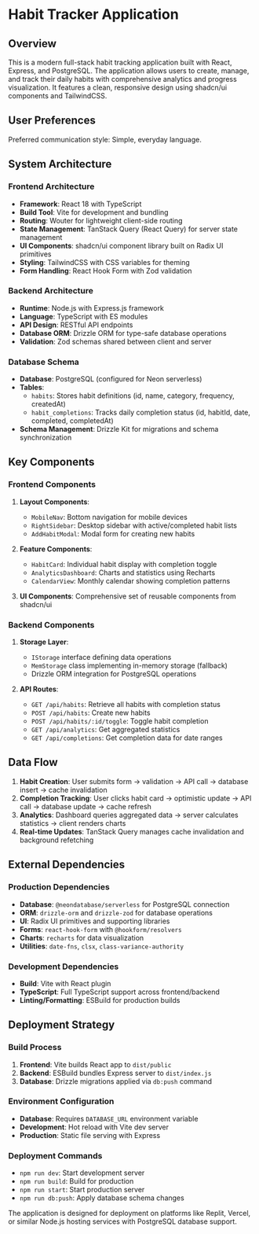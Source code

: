 # Habit Tracker Application

## Overview

This is a modern full-stack habit tracking application built with React, Express, and PostgreSQL. The application allows users to create, manage, and track their daily habits with comprehensive analytics and progress visualization. It features a clean, responsive design using shadcn/ui components and TailwindCSS.

## User Preferences

Preferred communication style: Simple, everyday language.

## System Architecture

### Frontend Architecture
- **Framework**: React 18 with TypeScript
- **Build Tool**: Vite for development and bundling
- **Routing**: Wouter for lightweight client-side routing
- **State Management**: TanStack Query (React Query) for server state management
- **UI Components**: shadcn/ui component library built on Radix UI primitives
- **Styling**: TailwindCSS with CSS variables for theming
- **Form Handling**: React Hook Form with Zod validation

### Backend Architecture
- **Runtime**: Node.js with Express.js framework
- **Language**: TypeScript with ES modules
- **API Design**: RESTful API endpoints
- **Database ORM**: Drizzle ORM for type-safe database operations
- **Validation**: Zod schemas shared between client and server

### Database Schema
- **Database**: PostgreSQL (configured for Neon serverless)
- **Tables**:
  - `habits`: Stores habit definitions (id, name, category, frequency, createdAt)
  - `habit_completions`: Tracks daily completion status (id, habitId, date, completed, completedAt)
- **Schema Management**: Drizzle Kit for migrations and schema synchronization

## Key Components

### Frontend Components
1. **Layout Components**:
   - `MobileNav`: Bottom navigation for mobile devices
   - `RightSidebar`: Desktop sidebar with active/completed habit lists
   - `AddHabitModal`: Modal form for creating new habits

2. **Feature Components**:
   - `HabitCard`: Individual habit display with completion toggle
   - `AnalyticsDashboard`: Charts and statistics using Recharts
   - `CalendarView`: Monthly calendar showing completion patterns

3. **UI Components**: Comprehensive set of reusable components from shadcn/ui

### Backend Components
1. **Storage Layer**: 
   - `IStorage` interface defining data operations
   - `MemStorage` class implementing in-memory storage (fallback)
   - Drizzle ORM integration for PostgreSQL operations

2. **API Routes**:
   - `GET /api/habits`: Retrieve all habits with completion status
   - `POST /api/habits`: Create new habits
   - `POST /api/habits/:id/toggle`: Toggle habit completion
   - `GET /api/analytics`: Get aggregated statistics
   - `GET /api/completions`: Get completion data for date ranges

## Data Flow

1. **Habit Creation**: User submits form → validation → API call → database insert → cache invalidation
2. **Completion Tracking**: User clicks habit card → optimistic update → API call → database update → cache refresh
3. **Analytics**: Dashboard queries aggregated data → server calculates statistics → client renders charts
4. **Real-time Updates**: TanStack Query manages cache invalidation and background refetching

## External Dependencies

### Production Dependencies
- **Database**: `@neondatabase/serverless` for PostgreSQL connection
- **ORM**: `drizzle-orm` and `drizzle-zod` for database operations
- **UI**: Radix UI primitives and supporting libraries
- **Forms**: `react-hook-form` with `@hookform/resolvers`
- **Charts**: `recharts` for data visualization
- **Utilities**: `date-fns`, `clsx`, `class-variance-authority`

### Development Dependencies
- **Build**: Vite with React plugin
- **TypeScript**: Full TypeScript support across frontend/backend
- **Linting/Formatting**: ESBuild for production builds

## Deployment Strategy

### Build Process
1. **Frontend**: Vite builds React app to `dist/public`
2. **Backend**: ESBuild bundles Express server to `dist/index.js`
3. **Database**: Drizzle migrations applied via `db:push` command

### Environment Configuration
- **Database**: Requires `DATABASE_URL` environment variable
- **Development**: Hot reload with Vite dev server
- **Production**: Static file serving with Express

### Deployment Commands
- `npm run dev`: Start development server
- `npm run build`: Build for production
- `npm run start`: Start production server
- `npm run db:push`: Apply database schema changes

The application is designed for deployment on platforms like Replit, Vercel, or similar Node.js hosting services with PostgreSQL database support.